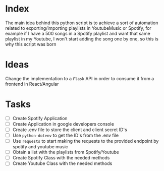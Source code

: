 # Index
The main idea behind this python script is to achieve a sort of automation related to exporting/importing playlists in YoutubeMusic or Spotify, for example if I have a 500 songs in a Spotify playlist and want that same playlist in my Youtube, I won't start adding the song one by one, so this is why this script was born

# Ideas
Change the implementation to a `Flask` API in order to consume it from a frontend in React/Angular

# Tasks
- [ ] Create Spotify Application
- [ ] Create Application in google developers console
- [ ] Create .env file to store the client and client secret ID's
- [ ] Use `python-dotenv` to get the ID's from the .env file
- [ ] Use `requests` to start making the requests to the provided endpoint by spotify and youtube music
- [ ] Obtain a list with the playlists from Spotify/Youtube
- [ ] Create Spotify Class with the needed methods
- [ ] Create Youtube Class with the needed methods
